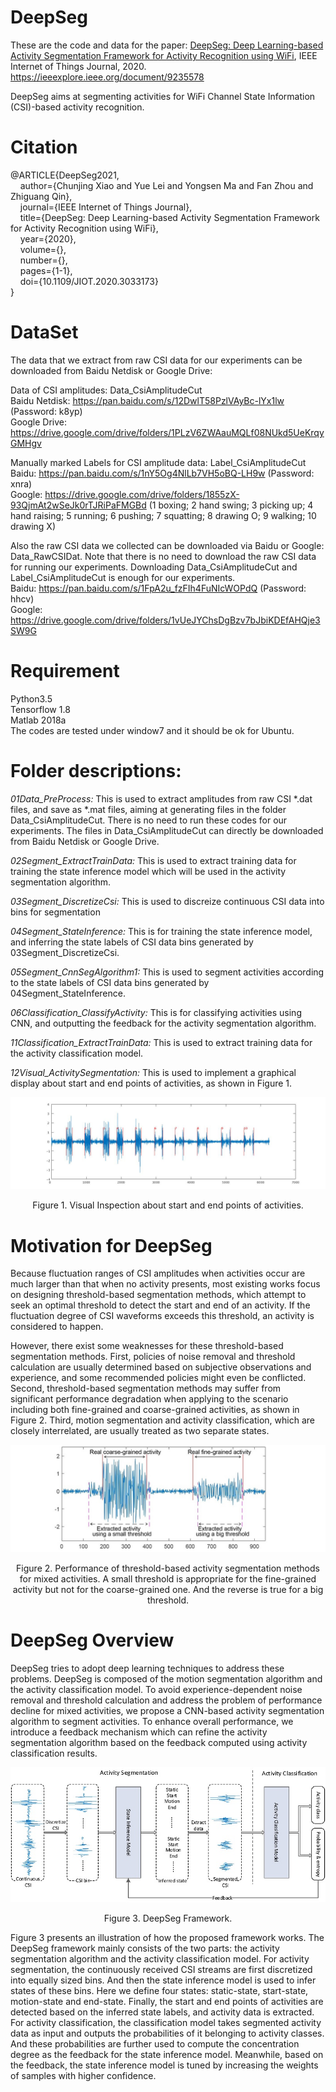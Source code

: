
# DeepSeg

These are the code and data for the paper: [DeepSeg: Deep Learning-based Activity Segmentation Framework for Activity Recognition using WiFi](https://github.com/ChunjingXiao/DeepSeg/blob/master/DeepSeg_JIoT_Online.pdf), IEEE Internet of Things Journal, 2020. https://ieeexplore.ieee.org/document/9235578

DeepSeg aims at segmenting activities for WiFi Channel State Information (CSI)-based activity recognition.


# Citation

@ARTICLE{DeepSeg2021,  
&nbsp; &nbsp; author={Chunjing Xiao and Yue Lei and Yongsen Ma and Fan Zhou and Zhiguang Qin},  
&nbsp; &nbsp; journal={IEEE Internet of Things Journal},  
&nbsp; &nbsp;  title={DeepSeg: Deep Learning-based Activity Segmentation Framework for Activity Recognition using WiFi},  
&nbsp; &nbsp;  year={2020},  
&nbsp; &nbsp; volume={},  
&nbsp; &nbsp; number={},  
&nbsp; &nbsp; pages={1-1},  
&nbsp; &nbsp; doi={10.1109/JIOT.2020.3033173}  
}

# DataSet

The data that we extract from raw CSI data for our experiments can be downloaded from Baidu Netdisk or Google Drive:

Data of CSI amplitudes: Data_CsiAmplitudeCut  
Baidu Netdisk: https://pan.baidu.com/s/12DwlT58PzlVAyBc-lYx1lw (Password: k8yp)  
Google Drive: https://drive.google.com/drive/folders/1PLzV6ZWAauMQLf08NUkd5UeKrqyGMHgv

Manually marked Labels for CSI amplitude data: Label_CsiAmplitudeCut  
Baidu: https://pan.baidu.com/s/1nY5Og4NlLb7VH5oBQ-LH9w (Password: xnra)  
Google: https://drive.google.com/drive/folders/1855zX-93QjmAt2wSeJk0rTJRiPaFMGBd
(1	boxing; 2	hand swing; 3	picking up; 4	hand raising; 5	running; 6	pushing; 7	squatting; 8	drawing O; 9	walking; 10	drawing X)

Also the raw CSI data we collected can be downloaded via Baidu or Google: Data_RawCSIDat. Note that there is no need to download the raw CSI data for running our experiments. Downloading Data_CsiAmplitudeCut and Label_CsiAmplitudeCut is enough for our experiments.  
Baidu: https://pan.baidu.com/s/1FpA2u_fzFIh4FuNIcWOPdQ (Password: hhcv)  
Google: https://drive.google.com/drive/folders/1vUeJYChsDgBzv7bJbiKDEfAHQje3SW9G


# Requirement
Python3.5  
Tensorflow 1.8  
Matlab 2018a  
The codes are tested under window7 and it should be ok for Ubuntu. 

# Folder descriptions:

*01Data_PreProcess:*
This is used to extract amplitudes from raw CSI *.dat files, and save as *.mat files, aiming at generating files in the folder Data_CsiAmplitudeCut. There is no need to run these codes for our experiments. The files in Data_CsiAmplitudeCut can directly be downloaded from Baidu Netdisk or Google Drive.


*02Segment_ExtractTrainData:*
This is used to extract training data for training the state inference model which will be used in the activity segmentation algorithm. 

*03Segment_DiscretizeCsi:*
This is used to discreize continuous CSI data into bins for segmentation

*04Segment_StateInference:*
This is for training the state inference model, and inferring the state labels of CSI data bins generated by 03Segment_DiscretizeCsi.

*05Segment_CnnSegAlgorithm1:*
This is used to segment activities according to the state labels of CSI data bins generated by 04Segment_StateInference. 

*06Classification_ClassifyActivity:*
This is for classifying activities using CNN, and outputting the feedback for the activity segmentation algorithm.

*11Classification_ExtractTrainData:*
This is used to extract training data for the activity classification model.

*12Visual_ActivitySegmentation:*
This is used to implement a graphical display about start and end points of activities, as shown in Figure 1.

![Figure](https://github.com/ChunjingXiao/DeepSeg/blob/master/FigVisualActivitySegmentation.jpg)
<p align="center">Figure 1. Visual Inspection about start and end points of activities. </p>



# Motivation for DeepSeg
Because fluctuation ranges of CSI amplitudes when activities occur are much larger than that when no activity presents, most existing works focus on designing threshold-based segmentation methods, which attempt to seek an optimal threshold to detect the start and end of an activity. If the fluctuation degree of CSI waveforms exceeds this threshold, an activity is considered to happen.

However, there exist some weaknesses for these threshold-based segmentation methods.
First, policies of noise removal and threshold calculation are usually determined based on subjective observations and experience, and some recommended policies might even be conflicted. Second, threshold-based segmentation methods may suffer from significant performance degradation when applying to the scenario including both fine-grained and coarse-grained activities, as shown in Figure 2. Third, motion segmentation and activity classification, which are closely interrelated, are usually treated as two separate states.

![Figure](https://github.com/ChunjingXiao/DeepSeg/blob/master/FigDiffThresholdSample.jpg)
<p align="center">Figure 2. Performance of threshold-based activity segmentation methods for mixed activities. A small threshold is appropriate for the fine-grained activity but not for the coarse-grained one. And the reverse is true for a big threshold.</p>

# DeepSeg Overview

DeepSeg tries to adopt deep learning techniques to address these problems. DeepSeg is composed of the motion segmentation algorithm and the activity classification model. To avoid experience-dependent noise removal and threshold calculation and address the problem of performance decline for mixed activities, we propose a CNN-based activity segmentation algorithm to segment activities. To enhance overall performance, we introduce a feedback mechanism which can refine the activity segmentation algorithm based on the feedback computed using activity classification results.

![Figure](https://github.com/ChunjingXiao/DeepSeg/blob/master/FigDeepSegFramework.jpg)
<p align="center">Figure 3. DeepSeg Framework. </p>


Figure 3 presents an illustration of how the proposed framework works. The DeepSeg framework mainly consists of the two parts: the activity segmentation algorithm and the activity classification model. For activity segmentation, the continuously received CSI streams are first discretized into equally sized bins. And then the state inference model is used to infer states of these bins. Here we define four states: static-state, start-state, motion-state and end-state. Finally, the start and end points of activities are detected based on the inferred state labels, and activity data is extracted. For activity classification, the classification model takes segmented activity data as input and outputs the probabilities of it belonging to activity classes. And these probabilities are further used to compute the concentration degree as the feedback for the state inference model. Meanwhile, based on the feedback, the state inference model is tuned by increasing the weights of samples with higher confidence.



